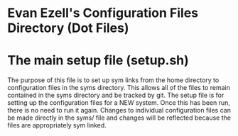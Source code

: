 # Evan Ezell's Configuration Files Directory (Dot Files)

# The main setup file (setup.sh)
The purpose of this file is to set up sym links from the home directory to configuration files 
in the syms directory. This allows all of the files to remain contained in the syms directory
and be tracked by git. The setup file is for setting up the configuration files
for a NEW system. Once this has been run, there is no need to run it again. Changes to individual
configuration files can be made directly in the syms/<filename> file and changes will be reflected
because the files are appropriately sym linked.
